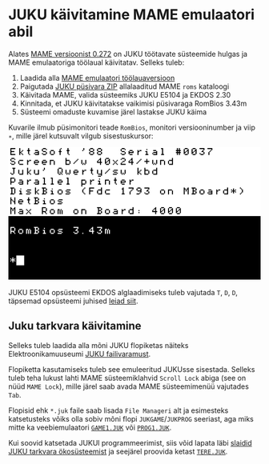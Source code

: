 # JUKU käivitamine MAME emulaatori abil

Alates [MAME versioonist 0.272](https://github.com/mamedev/mame/releases/tag/mame0272) on JUKU töötavate süsteemide hulgas ja MAME emulaatoriga töölaual käivitatav. Selleks tuleb:

1. Laadida alla [MAME emulaatori töölauaversioon](https://www.mamedev.org/release.html)
2. Paigutada [JUKU püsivara ZIP](https://github.com/infoaed/juku3000/raw/refs/heads/master/roms/juku.zip) allalaaditud MAME `roms` kataloogi
3. Käivitada MAME, valida süsteemiks JUKU E5104 ja EKDOS 2.30
4. Kinnitada, et JUKU käivitatakse vaikimisi püsivaraga RomBios 3.43m
5. Süsteemi omaduste kuvamise järel lastakse JUKU käima

Kuvarile ilmub püsimonitori teade `RomBios`, monitori versiooninumber ja viip `∗`, mille järel kutsuvalt vilgub sisestuskursor:

[![EKDOS 2.30 alglaadimine püsimonitorist Rombios 3.43m juhtklahvidega «T», «D», «D»](/images/jukubuut.gif)](https://commons.wikimedia.org/wiki/File:Juku_E5101_booting_up_EKDOS_2.30,_displaying_readme_file_on_screen.webm)

JUKU E5104 opsüsteemi EKDOS alglaadimiseks tuleb vajutada `T`, `D`, `D`, täpsemad opsüsteemi juhised [leiad siit](https://github.com/infoaed/juku3000/blob/master/docs/juku-k%C3%A4sud.md).

## Juku tarkvara käivitamine

Selleks tuleb laadida alla mõni JUKU flopiketas näiteks Elektroonikamuuseumi [JUKU failivaramust](https://elektroonikamuuseum.ee/failid/juku/tarkvara/).

Flopiketta kasutamiseks tuleb see emuleeritud JUKUsse sisestada. Selleks tuleb teha lukust lahti MAME süsteemiklahvid `Scroll Lock` abiga (see on nüüd `MAME Lock`), mille järel saab avada MAME süsteemimenüü vajutades `Tab`.

Flopisid ehk `*.juk` faile saab lisada `File Manageri` alt ja esimesteks katsetusteks võiks olla sobiv mõni flopi `JUKGAME`/`JUKPROG` seeriast, aga miks mitte ka veebiemulaatori [`GAME1.JUK`](https://infoaed.ee/juku/game1.juk) või [`PROG1.JUK`](https://infoaed.ee/juku/prog1.juk).

Kui soovid katsetada JUKUl programmeerimist, siis võid lapata läbi [slaidid JUKU tarkvara ökosüsteemist](https://p6drad-teel.net/~p6der/juku-hingeelu_2024_videota.pdf) ja seejärel proovida ketast [`TERE.JUK`](https://github.com/infoaed/juku3000/raw/refs/heads/master/src/juhan/tere.juk).
